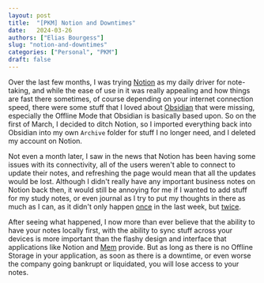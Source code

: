 ```yaml
---
layout: post
title:  "[PKM] Notion and Downtimes"
date:   2024-03-26
authors: ["Elias Bourgess"]
slug: "notion-and-downtimes"
categories: ["Personal", "PKM"]
draft: false
---
```


Over the last few months, I was trying [Notion](https://www.notion.so/) as my daily driver for note-taking, and while the ease of use in it was really appealing and how things are fast there sometimes, of course depending on your internet connection speed, there were some stuff that I loved about [Obsidian](https://obsidian.md/) that were missing, especially the Offline Mode that Obsidian is basically based upon. So on the first of March, I decided to ditch Notion, so I imported everything back into Obsidian into my own `Archive` folder for stuff I no longer need, and I deleted my account on Notion.

Not even a month later, I saw in the news that Notion has been having some issues with its connectivity, all of the users weren't able to connect to update their notes, and refreshing the page would mean that all the updates would be lost. Although I didn't really have any important business notes on Notion back then, it would still be annoying for me if I wanted to add stuff for my study notes, or even journal as I try to put my thoughts in there as much as I can, as it didn't only happen [once](https://status.notion.so/incidents/7rgl3t8fw6nd) in the last week, but [twice](https://status.notion.so/incidents/6ly9d1trcbwj).

After seeing what happened, I now more than ever believe that the ability to have your notes locally first, with the ability to sync stuff across your devices is more important than the flashy design and interface that applications like Notion and [Mem](https://get.mem.ai/) provide. But as long as there is no Offline Storage in your application, as soon as there is a downtime, or even worse the company going bankrupt or liquidated, you will lose access to your notes.

